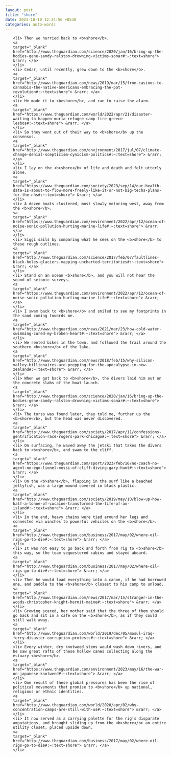 ```yaml
---
layout: post
title: "shore"
date: 2023-10-10 12:34:56 +0530
categories: auto-words
---
```

<ol>

    <li> Then we hurried back to <b>shore</b>.
    <a 
    target="_blank" 
    href="http://www.theguardian.com/science/2020/jan/16/bring-up-the-bodies-gene-sandy-ralston-drowning-victims-sonar#:~:text=shore"> &rarr; </a>
    </li>
    <li> Cedar, until recently, grew down to the <b>shore</b>.
    <a 
    target="_blank" 
    href="http://www.theguardian.com/news/2019/mar/15/from-casinos-to-cannabis-the-native-americans-embracing-the-pot-revolution#:~:text=shore"> &rarr; </a>
    </li>
    <li> He made it to <b>shore</b>, and ran to raise the alarm.
    <a 
    target="_blank" 
    href="https://www.theguardian.com/world/2022/apr/21/disaster-waiting-to-happen-moria-refugee-camp-fire-greece-lesbos#:~:text=shore"> &rarr; </a>
    </li>
    <li> So they went out of their way to <b>shore</b> up the consensus.
    <a 
    target="_blank" 
    href="http://www.theguardian.com/environment/2017/jul/07/climate-change-denial-scepticism-cynicism-politics#:~:text=shore"> &rarr; </a>
    </li>
    <li> I lay on the <b>shore</b> of life and death and felt utterly alone.
    <a 
    target="_blank" 
    href="https://www.theguardian.com/society/2023/sep/14/our-health-data-is-about-to-flow-more-freely-like-it-or-not-big-techs-plans-for-the-nhs#:~:text=shore"> &rarr; </a>
    </li>
    <li> A dozen boats clustered, most slowly motoring west, away from the <b>shore</b>.
    <a 
    target="_blank" 
    href="https://www.theguardian.com/environment/2022/apr/12/ocean-of-noise-sonic-pollution-hurting-marine-life#:~:text=shore"> &rarr; </a>
    </li>
    <li> Siggi sails by comparing what he sees on the <b>shore</b> to these rough outlines.
    <a 
    target="_blank" 
    href="http://www.theguardian.com/science/2017/feb/07/faultlines-black-holes-glaciers-mapping-uncharted-territories#:~:text=shore"> &rarr; </a>
    </li>
    <li> Stand on an ocean <b>shore</b>, and you will not hear the sound of seismic surveys.
    <a 
    target="_blank" 
    href="https://www.theguardian.com/environment/2022/apr/12/ocean-of-noise-sonic-pollution-hurting-marine-life#:~:text=shore"> &rarr; </a>
    </li>
    <li> I swam back to <b>shore</b> and smiled to see my footprints in the sand coming towards me.
    <a 
    target="_blank" 
    href="http://www.theguardian.com/news/2021/mar/23/how-cold-water-swimming-cured-my-broken-heart#:~:text=shore"> &rarr; </a>
    </li>
    <li> We rented bikes in the town, and followed the trail around the southern <b>shore</b> of the lake.
    <a 
    target="_blank" 
    href="http://www.theguardian.com/news/2018/feb/15/why-silicon-valley-billionaires-are-prepping-for-the-apocalypse-in-new-zealand#:~:text=shore"> &rarr; </a>
    </li>
    <li> When we got back to <b>shore</b>, the divers laid him out on the concrete slabs of the boat launch.
    <a 
    target="_blank" 
    href="http://www.theguardian.com/science/2020/jan/16/bring-up-the-bodies-gene-sandy-ralston-drowning-victims-sonar#:~:text=shore"> &rarr; </a>
    </li>
    <li> The torso was found later, they told me, further up the <b>shore</b>, but the head was never discovered.
    <a 
    target="_blank" 
    href="http://www.theguardian.com/society/2017/apr/11/confessions-gentrification-race-rogers-park-chicago#:~:text=shore"> &rarr; </a>
    </li>
    <li> On surfacing, he waved away the jetski that takes the divers back to <b>shore</b>, and swam to the cliff.
    <a 
    target="_blank" 
    href="https://www.theguardian.com/sport/2023/feb/16/no-coach-no-agent-no-ego-lionel-messi-of-cliff-diving-gary-hunt#:~:text=shore"> &rarr; </a>
    </li>
    <li> On the <b>shore</b>, flapping in the surf like a beached jellyfish, was a large mound covered in black plastic.
    <a 
    target="_blank" 
    href="http://www.theguardian.com/society/2019/may/10/blow-up-how-half-a-tonne-of-cocaine-transformed-the-life-of-an-island#:~:text=shore"> &rarr; </a>
    </li>
    <li> In the end, heavy chains were tied around her legs and connected via winches to powerful vehicles on the <b>shore</b>.
    <a 
    target="_blank" 
    href="http://www.theguardian.com/business/2017/may/02/where-oil-rigs-go-to-die#:~:text=shore"> &rarr; </a>
    </li>
    <li> It was not easy to go back and forth from rig to <b>shore</b> this way, so the team sequestered cabins and stayed aboard.
    <a 
    target="_blank" 
    href="http://www.theguardian.com/business/2017/may/02/where-oil-rigs-go-to-die#:~:text=shore"> &rarr; </a>
    </li>
    <li> Then he would load everything into a canoe, if he had borrowed one, and paddle to the <b>shore</b> closest to his camp to unload.
    <a 
    target="_blank" 
    href="http://www.theguardian.com/news/2017/mar/15/stranger-in-the-woods-christopher-knight-hermit-maine#:~:text=shore"> &rarr; </a>
    </li>
    <li> Growing scared, her mother said that the three of them should go back and sit in a cafe on the <b>shore</b>, as if they could still walk away.
    <a 
    target="_blank" 
    href="http://www.theguardian.com/world/2019/dec/05/mosul-iraq-ferry-disaster-corruption-protests#:~:text=shore"> &rarr; </a>
    </li>
    <li> Every winter, dry knotweed stems would wash down rivers, and he saw great rafts of these hollow canes collecting along the estuary <b>shore</b>.
    <a 
    target="_blank" 
    href="https://www.theguardian.com/environment/2023/may/16/the-war-on-japanese-knotweed#:~:text=shore"> &rarr; </a>
    </li>
    <li> One result of these global pressures has been the rise of political movements that promise to <b>shore</b> up national, religious or ethnic identities.
    <a 
    target="_blank" 
    href="http://www.theguardian.com/world/2020/apr/02/why-concentration-camps-are-still-with-us#:~:text=shore"> &rarr; </a>
    </li>
    <li> It now served as a carrying palette for the rig’s disparate amputations, and brought sliding up from the <b>shore</b> an entire utility closet, placed upside down.
    <a 
    target="_blank" 
    href="http://www.theguardian.com/business/2017/may/02/where-oil-rigs-go-to-die#:~:text=shore"> &rarr; </a>
    </li>